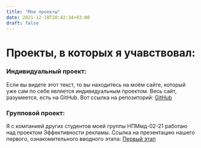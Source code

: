 ```yaml
---
title: "Мои проекты"
date: 2021-12-18T20:42:34+03:00
draft: false
---
```

# Проекты, в которых я учавствовал:

### Индивидуальный проект:

Если вы видете этот текст, то вы находитесь на моём сайте, который уже сам по себе является индивидуальным проектом. Весь сайт, разумеется, есть на GitHub. Вот ссылка на репозиторий: [GitHub](https://github.com/GrGrie/grgrie.github.io/)

### Групповой проект:

Я с компанией других студентов моей группы НПМмд-02-21 работаю над проектом Эффективности рекламы. Ссылка на презентацию нашего первого, ознакомительного вводного этапа: [Первый этап](https://onedrive.live.com/?authkey=%21ALQH2JeKbFYmOK4&cid=D224637EB8D958C9&id=D224637EB8D958C9%215248&parId=D224637EB8D958C9%215247&o=OneUp/)